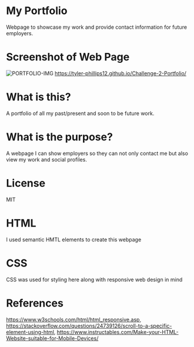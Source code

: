 # My Portfolio 
Webpage to showcase my work and provide contact information for future employers.

# Screenshot of Web Page
![PORTFOLIO-IMG](https://user-images.githubusercontent.com/123614404/222941481-4d770f57-e8ef-488c-9f55-9b5e51ca5a6b.png)
https://tyler-phillips12.github.io/Challenge-2-Portfolio/


# What is this?
A portfolio of all my past/present and soon to be future work.

# What is the purpose?
A webpage I can show employers so they can not only contact me but also view my work and social profiles.
# License 
MIT 

# HTML
I used semantic HMTL elements to create this webpage

# CSS
CSS was used for styling here along with responsive web design in mind

# References 
https://www.w3schools.com/html/html_responsive.asp, https://stackoverflow.com/questions/24739126/scroll-to-a-specific-element-using-html, https://www.instructables.com/Make-your-HTML-Website-suitable-for-Mobile-Devices/

